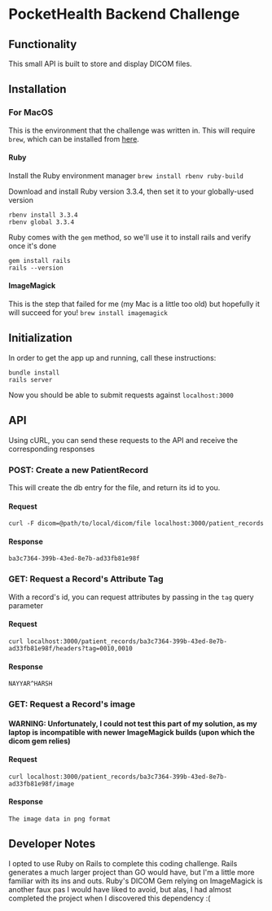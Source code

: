 # PocketHealth Backend Challenge

## Functionality
This small API is built to store and display DICOM files.

## Installation
### For MacOS
This is the environment that the challenge was written in.  This will require `brew`, which can be installed from [here](https://brew.sh).

#### Ruby
Install the Ruby environment manager
`brew install rbenv ruby-build`

Download and install Ruby version 3.3.4, then set it to your globally-used version
```
rbenv install 3.3.4
rbenv global 3.3.4
```

Ruby comes with the `gem` method, so we'll use it to install rails and verify once it's done
```
gem install rails
rails --version
```

#### ImageMagick
This is the step that failed for me (my Mac is a little too old) but hopefully it will succeed for you!
`brew install imagemagick`


## Initialization
In order to get the app up and running, call these instructions:
```
bundle install
rails server
```
Now you should be able to submit requests against `localhost:3000`

## API
Using cURL, you can send these requests to the API and receive the corresponding responses
### POST: Create a new PatientRecord
This will create the db entry for the file, and return its id to you.
#### Request
`curl -F dicom=@path/to/local/dicom/file localhost:3000/patient_records`

#### Response
`ba3c7364-399b-43ed-8e7b-ad33fb81e98f`

### GET: Request a Record's Attribute Tag
With a record's id, you can request attributes by passing in the `tag` query parameter
#### Request
`curl localhost:3000/patient_records/ba3c7364-399b-43ed-8e7b-ad33fb81e98f/headers?tag=0010,0010`

#### Response
`NAYYAR^HARSH`

### GET: Request a Record's image
#### WARNING: Unfortunately, I could not test this part of my solution, as my laptop is incompatible with newer ImageMagick builds (upon which the dicom gem relies)
#### Request
`curl localhost:3000/patient_records/ba3c7364-399b-43ed-8e7b-ad33fb81e98f/image`

#### Response
`The image data in png format`


## Developer Notes
I opted to use Ruby on Rails to complete this coding challenge.  Rails generates a much larger project than GO would have, but I'm a little more familiar with its ins and outs.  Ruby's DICOM Gem relying on ImageMagick is another faux pas I would have liked to avoid, but alas, I had almost completed the project when I discovered this dependency :(